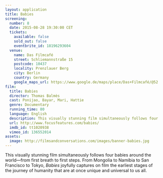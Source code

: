 ```yaml
---
layout: application
title: Babies
screening:
  number: 8
  date: 2015-08-28 19:30:00 CET
  tickets:
    available: false
    sold_out: false
    eventbrite_id: 18196293604
  venue:
    name: Das Filmcafé
    street: Schliemannstraße 15
    postcode: 10437
    locality: Prenzlauer Berg
    city: Berlin
    country: Germany
    google_maps_url: https://www.google.de/maps/place/Das+Filmcafé/@52.543592,13.41985,17z/data=!4m6!1m3!3m2!1s0x47a84dff985f5863:0x6730066f8aa942d6!2sDas+Filmcafé!3m1!1s0x47a84dff985f5863:0x6730066f8aa942d6
film:
  title: Babies
  director: Thomas Balmès
  cast: Ponijao, Bayar, Mari, Hattie
  genre: Documentary
  running_time: 80
  language: English
  description: This visually stunning film simultaneously follows four babies around the world—from first breath to first steps.  Babies joyfully captures on film the earliest stages of the journey of humanity that are at once unique and universal to us all.
  url: http://www.focusfeatures.com/babies/
  imdb_id: tt1020938
  vimeo_id: 136552014
assets:
  image: http://filmsandconversations.com/images/banner-babies.jpg
---
```

This visually stunning film simultaneously follows four babies around the world—from first breath to first steps.  From Mongolia to Namibia to San Francisco to Tokyo, *Babies* joyfully captures on film the earliest stages of the journey of humanity that are at once unique and universal to us all.

